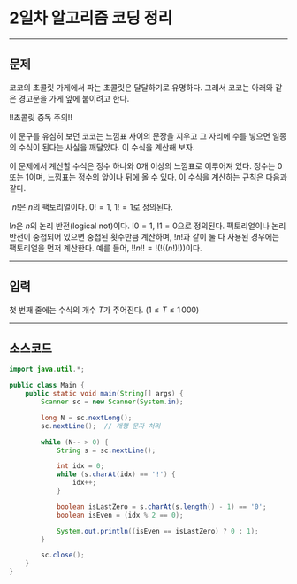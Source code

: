 # 2일차 알고리즘 코딩 정리

---

## 문제

코코의 초콜릿 가게에서 파는 초콜릿은 달달하기로 유명하다. 그래서 코코는 아래와 같은 경고문을 가게 앞에 붙이려고 한다.

!!초콜릿 중독 주의!!

이 문구를 유심히 보던 코코는 느낌표 사이의 문장을 지우고 그 자리에 수를 넣으면 일종의 수식이 된다는 사실을 깨달았다. 이 수식을 계산해 보자.

이 문제에서 계산할 수식은 정수 하나와 
$0$개 이상의 느낌표로 이루어져 있다. 정수는 
$0$ 또는 
$1$이며, 느낌표는 정수의 앞이나 뒤에 올 수 있다. 이 수식을 계산하는 규칙은 다음과 같다.

 
$n!$은 
$n$의 팩토리얼이다. 
$0!=1$, 
$1!=1$로 정의된다.

$!n$은 
$n$의 논리 반전(logical not)이다. 
$!0=1$, 
$!1=0$으로 정의된다.
팩토리얼이나 논리 반전이 중첩되어 있으면 중첩된 횟수만큼 계산하며, 
$!n!$과 같이 둘 다 사용된 경우에는 팩토리얼을 먼저 계산한다. 예를 들어, 
$!!n!!=!(!((n!) !))$이다.

---

## 입력

첫 번째 줄에는 수식의 개수 
$T$가 주어진다. 
$(1\le T\le 1\, 000)$ 

---

## 소스코드

```java
import java.util.*;

public class Main {
    public static void main(String[] args) {
        Scanner sc = new Scanner(System.in);

        long N = sc.nextLong();
        sc.nextLine();  // 개행 문자 처리

        while (N-- > 0) {
            String s = sc.nextLine();

            int idx = 0;
            while (s.charAt(idx) == '!') {
                idx++;
            }

            boolean isLastZero = s.charAt(s.length() - 1) == '0';
            boolean isEven = (idx % 2 == 0);

            System.out.println((isEven == isLastZero) ? 0 : 1);
        }

        sc.close();
    }
}
```
